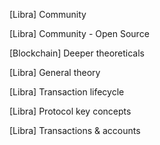 [Libra] Community

[Libra] Community - Open Source

[Blockchain] Deeper theoreticals 

[Libra] General theory 

[Libra] Transaction lifecycle 

[Libra] Protocol key concepts

[Libra] Transactions & accounts
